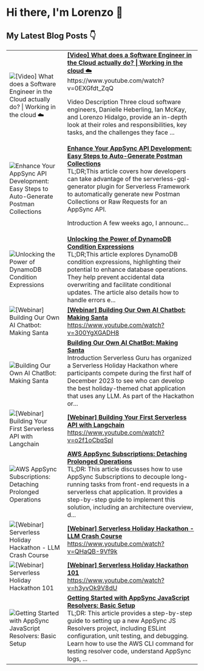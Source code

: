 # Hi there, I'm Lorenzo 👋

## My Latest Blog Posts 👇

<!-- HASHNODE_BLOG:START -->
<table><tr><td><img src="https://cdn.hashnode.com/res/hashnode/image/upload/v1718969638150/80e52828-adc0-48ae-ac97-446cb758bfa7.jpeg" alt="[Video] What does a Software Engineer in the Cloud actually do? | Working in the cloud ☁️"></td><td><a href="https://lhidalgo.dev/video-what-does-a-software-engineer-in-the-cloud-actually-do-working-in-the-cloud"><strong>[Video] What does a Software Engineer in the Cloud actually do? | Working in the cloud ☁️</strong></a><br>https://www.youtube.com/watch?v=0EXGfdt_ZqQ
 
Video Description
Three cloud software engineers, Danielle Heberling, Ian McKay, and Lorenzo Hidalgo, provide an in-depth look at their roles and responsibilities, key tasks, and the challenges they face ...</td></tr><tr><td><img src="https://cdn.hashnode.com/res/hashnode/image/upload/v1710502222042/e1b58263-bbc9-444e-997c-b308884392a0.png" alt="Enhance Your AppSync API Development: Easy Steps to Auto-Generate Postman Collections"></td><td><a href="https://lhidalgo.dev/enhance-your-appsync-api-development-easy-steps-to-auto-generate-postman-collections"><strong>Enhance Your AppSync API Development: Easy Steps to Auto-Generate Postman Collections</strong></a><br>TL;DR;This article covers how developers can take advantage of the serverless-gql-generator plugin for Serverless Framework to automatically generate new Postman Collections or Raw Requests for an AppSync API.

Introduction
A few weeks ago, I announc...</td></tr><tr><td><img src="https://cdn.hashnode.com/res/hashnode/image/stock/unsplash/fPkvU7RDmCo/upload/e185fdf53e51deef61a95dcff0951079.jpeg" alt="Unlocking the Power of DynamoDB Condition Expressions"></td><td><a href="https://lhidalgo.dev/unlocking-the-power-of-dynamodb-condition-expressions"><strong>Unlocking the Power of DynamoDB Condition Expressions</strong></a><br>TL;DR;This article explores DynamoDB condition expressions, highlighting their potential to enhance database operations. They help prevent accidental data overwriting and facilitate conditional updates. The article also details how to handle errors e...</td></tr><tr><td><img src="https://cdn.hashnode.com/res/hashnode/image/upload/v1710518624225/2f6837f4-ca98-4f0c-ac3e-21f548d8d259.jpeg" alt="[Webinar] Building Our Own AI Chatbot: Making Santa"></td><td><a href="https://lhidalgo.dev/webinar-building-our-own-ai-chatbot-making-santa"><strong>[Webinar] Building Our Own AI Chatbot: Making Santa</strong></a><br>https://www.youtube.com/watch?v=300YgXGADH8</td></tr><tr><td><img src="https://cdn.hashnode.com/res/hashnode/image/upload/v1710430641026/93ca995e-4adc-44ce-bb7b-f77083b2e79c.png" alt="Building Our Own AI ChatBot: Making Santa"></td><td><a href="https://lhidalgo.dev/building-our-own-ai-chatbot-making-santa"><strong>Building Our Own AI ChatBot: Making Santa</strong></a><br>Introduction
Serverless Guru has organized a Serverless Holiday Hackathon where participants compete during the first half of December 2023 to see who can develop the best holiday-themed chat application that uses any LLM.
As part of the Hackathon or...</td></tr><tr><td><img src="https://cdn.hashnode.com/res/hashnode/image/upload/v1710518362299/4398261c-3dcc-48b8-a104-980f109a042c.jpeg" alt="[Webinar] Building Your First Serverless API with Langchain"></td><td><a href="https://lhidalgo.dev/webinar-building-your-first-serverless-api-with-langchain"><strong>[Webinar] Building Your First Serverless API with Langchain</strong></a><br>https://www.youtube.com/watch?v=o2f1oCbqSpI</td></tr><tr><td><img src="https://cdn.hashnode.com/res/hashnode/image/stock/unsplash/npxXWgQ33ZQ/upload/22ab153a457c3091114d23f0fcc3138c.jpeg" alt="AWS AppSync Subscriptions: Detaching Prolonged Operations"></td><td><a href="https://lhidalgo.dev/aws-appsync-subscriptions-detaching-prolonged-operations"><strong>AWS AppSync Subscriptions: Detaching Prolonged Operations</strong></a><br>TL;DR: This article discusses how to use AppSync Subscriptions to decouple long-running tasks from front-end requests in a serverless chat application. It provides a step-by-step guide to implement this solution, including an architecture overview, d...</td></tr><tr><td><img src="https://cdn.hashnode.com/res/hashnode/image/upload/v1710518231559/ef007779-6b7c-41dd-a6e6-f9d046392792.jpeg" alt="[Webinar] Serverless Holiday Hackathon - LLM Crash Course"></td><td><a href="https://lhidalgo.dev/webinar-serverless-holiday-hackathon-llm-crash-course"><strong>[Webinar] Serverless Holiday Hackathon - LLM Crash Course</strong></a><br>https://www.youtube.com/watch?v=QHaQB-9Vf9k</td></tr><tr><td><img src="https://cdn.hashnode.com/res/hashnode/image/upload/v1710518567016/ed654317-0330-4d9b-9515-2f89ffd24bc8.jpeg" alt="[Webinar] Serverless Holiday Hackathon 101"></td><td><a href="https://lhidalgo.dev/webinar-serverless-holiday-hackathon-101"><strong>[Webinar] Serverless Holiday Hackathon 101</strong></a><br>https://www.youtube.com/watch?v=h3yvOk9V8dU</td></tr><tr><td><img src="https://cdn.hashnode.com/res/hashnode/image/stock/unsplash/y5_mFlLMwJk/upload/6711c1e5ef45203a2553803544febe8c.jpeg" alt="Getting Started with AppSync JavaScript Resolvers: Basic Setup"></td><td><a href="https://lhidalgo.dev/getting-started-with-appsync-javascript-resolvers-basic-setup"><strong>Getting Started with AppSync JavaScript Resolvers: Basic Setup</strong></a><br>TL;DR: This article provides a step-by-step guide to setting up a new AppSync JS Resolvers project, including ESLint configuration, unit testing, and debugging. Learn how to use the AWS CLI command for testing resolver code, understand AppSync logs, ...</td></tr></table>
<!-- HASHNODE_BLOG:END -->

